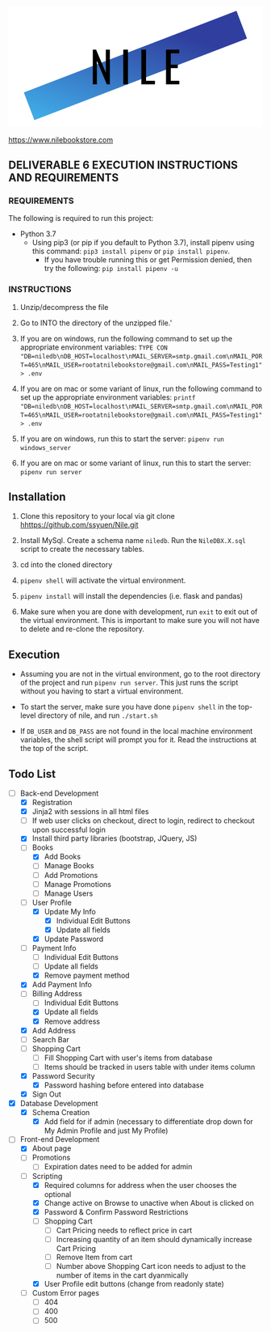 <p align="center">
  <img src="static/images/Misc/Nile Dark Text Rectangular.png">
</p>

https://www.nilebookstore.com

## DELIVERABLE 6 EXECUTION INSTRUCTIONS AND REQUIREMENTS

### REQUIREMENTS

The following is required to run this project:

- Python 3.7
  - Using pip3 (or pip if you default to Python 3.7), install pipenv using this command: `pip3 install pipenv` or `pip install pipenv`.
    - If you have trouble running this or get Permission denied, then try the following: `pip install pipenv -u`

### INSTRUCTIONS

1. Unzip/decompress the file

2. Go to INTO the directory of the unzipped file.'

3. If you are on windows, run the following command to set up the appropriate environment variables: `TYPE CON "DB=niledb\nDB_HOST=localhost\nMAIL_SERVER=smtp.gmail.com\nMAIL_PORT=465\nMAIL_USER=rootatnilebookstore@gmail.com\nMAIL_PASS=Testing1" > .env`

4. If you are on mac or some variant of linux, run the following command to set up the appropriate environment variables: `printf "DB=niledb\nDB_HOST=localhost\nMAIL_SERVER=smtp.gmail.com\nMAIL_PORT=465\nMAIL_USER=rootatnilebookstore@gmail.com\nMAIL_PASS=Testing1" > .env`

5. If you are on windows, run this to start the server: `pipenv run windows_server`

6. If you are on mac or some variant of linux, run this to start the server: `pipenv run server`

## Installation

1. Clone this repository to your local via git clone <hhttps://github.com/ssyuen/Nile.git>

2. Install MySql. Create a schema name `niledb`. Run the `NileDBX.X.sql` script to create the necessary tables.

3. cd into the cloned directory

4. `pipenv shell` will activate the virtual environment.

5. `pipenv install` will install the dependencies (i.e. flask and pandas)

6. Make sure when you are done with development, run `exit` to exit out of the virtual environment. 
This is important to make sure you will not have to delete and re-clone the repository.

## Execution

- Assuming you are not in the virtual environment, go to the root directory of the project and run `pipenv run server`. This just runs the script without you having to start a virtual environment.


- To start the server, make sure you have done `pipenv shell` in the top-level directory of nile, and run `./start.sh`
- If `DB_USER` and `DB_PASS` are not found in the local machine environment variables, the shell script will prompt you
for it. Read the instructions at the top of the script.

## Todo List

- [ ] Back-end Development
  - [x] Registration
  - [x] Jinja2 with sessions in all html files
  - [ ] If web user clicks on checkout, direct to login, redirect to checkout upon successful login
  - [x] Install third party libraries (bootstrap, JQuery, JS)
  - [ ] Books
    - [x] Add Books
    - [ ] Manage Books
    - [ ] Add Promotions
    - [ ] Manage Promotions
    - [ ] Manage Users
  - [ ] User Profile
    - [x] Update My Info
      - [x] Individual Edit Buttons
      - [x] Update all fields
    - [x] Update Password
  - [ ] Payment Info
    - [ ] Individual Edit Buttons
    - [ ] Update all fields
    - [x] Remove payment method
  - [x] Add Payment Info
  - [ ] Billing Address
    - [ ] Individual Edit Buttons
    - [x] Update all fields
    - [x] Remove address
  - [x] Add Address
  - [ ] Search Bar
  - [ ] Shopping Cart
    - [ ] Fill Shopping Cart with user's items from database
    - [ ] Items should be tracked in users table with under items column
  - [x] Password Security
    - [x] Password hashing before entered into database
  - [x] Sign Out
- [x] Database Development
  - [x] Schema Creation
    - [x] Add field for if admin (necessary to differentiate drop down for My Admin Profile and just My Profile)
- [ ] Front-end Development
  - [x] About page
  - [ ] Promotions
    - [ ] Expiration dates need to be added for admin
  - [ ] Scripting
    - [x] Required columns for address when the user chooses the optional
    - [x] Change active on Browse to unactive when About is clicked on
    - [x] Password & Confirm Password Restrictions
    - [ ] Shopping Cart
      - [ ] Cart Pricing needs to reflect price in cart
      - [ ] Increasing quantity of an item should dynamically increase Cart Pricing
      - [ ] Remove Item from cart
      - [ ] Number above Shopping Cart icon needs to adjust to the number of items in the cart dyanmically
    - [x] User Profile edit buttons (change from readonly state)
  - [ ] Custom Error pages
    - [ ] 404
    - [ ] 400
    - [ ] 500
